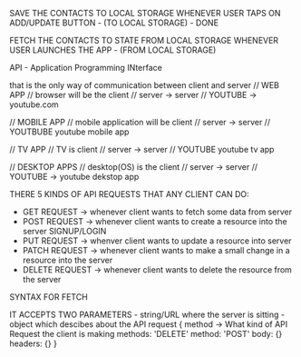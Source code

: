 SAVE THE CONTACTS TO LOCAL STORAGE WHENEVER 
USER TAPS ON ADD/UPDATE BUTTON - (TO LOCAL STORAGE) - DONE


FETCH THE CONTACTS TO STATE FROM LOCAL STORAGE WHENEVER 
USER LAUNCHES THE APP - (FROM LOCAL STORAGE)


API - Application Programming INterface

that is the only way of communication between client and server
// WEB APP
// browser will be the client
// server -> server
// YOUTUBE -> youtube.com

// MOBILE APP
// mobile application will be client
// server -> server
// YOUTBUBE youtube mobile app


// TV APP
// TV is client
// server -> server
// YOUTUBE youtube tv app


// DESKTOP APPS
// desktop(OS) is the client
// server -> server
// YOUTUBE -> youtube dekstop app

THERE 5 KINDS OF API REQUESTS THAT ANY CLIENT CAN DO:

 - GET REQUEST -> whenever client wants to fetch some data from server
 - POST REQUEST -> whenever client wants to create a resource into the server SIGNUP/LOGIN
 - PUT REQUEST -> whenver client wants to update a resource into server
 - PATCH REQUEST -> whenever client wants to make a small change in a resource into the server
 - DELETE REQUEST -> whenever client wants to delete the resource from the server


SYNTAX FOR FETCH

IT ACCEPTS TWO PARAMETERS
    - string/URL where the server is sitting
    - object which descibes about the API request
    {
        method -> What kind of API Request the client is making
        methods: 'DELETE'
        method: 'POST'
        body: {}
        headers: {}
    }